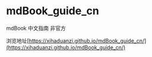 # mdBook_guide_cn
mdBook 中文指南 非官方

浏览地址[https://xihaduanzi.github.io/mdBook_guide_cn/](https://xihaduanzi.github.io/mdBook_guide_cn/)
